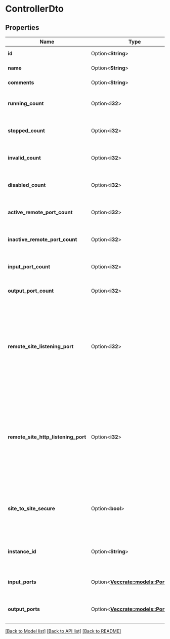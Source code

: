 # ControllerDto

## Properties

Name | Type | Description | Notes
------------ | ------------- | ------------- | -------------
**id** | Option<**String**> | The id of the NiFi. | [optional]
**name** | Option<**String**> | The name of the NiFi. | [optional]
**comments** | Option<**String**> | The comments for the NiFi. | [optional]
**running_count** | Option<**i32**> | The number of running components in the NiFi. | [optional]
**stopped_count** | Option<**i32**> | The number of stopped components in the NiFi. | [optional]
**invalid_count** | Option<**i32**> | The number of invalid components in the NiFi. | [optional]
**disabled_count** | Option<**i32**> | The number of disabled components in the NiFi. | [optional]
**active_remote_port_count** | Option<**i32**> | The number of active remote ports contained in the NiFi. | [optional]
**inactive_remote_port_count** | Option<**i32**> | The number of inactive remote ports contained in the NiFi. | [optional]
**input_port_count** | Option<**i32**> | The number of input ports contained in the NiFi. | [optional]
**output_port_count** | Option<**i32**> | The number of output ports in the NiFi. | [optional]
**remote_site_listening_port** | Option<**i32**> | The Socket Port on which this instance is listening for Remote Transfers of Flow Files. If this instance is not configured to receive Flow Files from remote instances, this will be null. | [optional]
**remote_site_http_listening_port** | Option<**i32**> | The HTTP(S) Port on which this instance is listening for Remote Transfers of Flow Files. If this instance is not configured to receive Flow Files from remote instances, this will be null. | [optional]
**site_to_site_secure** | Option<**bool**> | Indicates whether or not Site-to-Site communications with this instance is secure (2-way authentication). | [optional]
**instance_id** | Option<**String**> | If clustered, the id of the Cluster Manager, otherwise the id of the NiFi. | [optional]
**input_ports** | Option<[**Vec<crate::models::PortDto>**](PortDTO.md)> | The input ports available to send data to for the NiFi. | [optional]
**output_ports** | Option<[**Vec<crate::models::PortDto>**](PortDTO.md)> | The output ports available to received data from the NiFi. | [optional]

[[Back to Model list]](../README.md#documentation-for-models) [[Back to API list]](../README.md#documentation-for-api-endpoints) [[Back to README]](../README.md)



